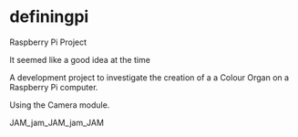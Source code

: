 definingpi
==========

Raspberry Pi Project

It seemed like a good idea at the time

A development project to investigate the creation of a a Colour Organ on a Raspberry Pi computer.

Using the Camera module.

JAM_jam_JAM_jam_JAM
